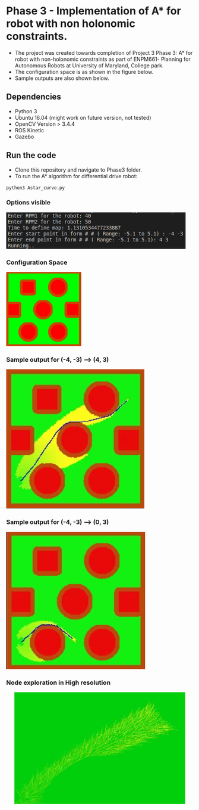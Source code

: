 # Phase 3 - Implementation of A* for robot with non holonomic constraints.


- The project was created towards completion of Project 3 Phase 3: A* for robot with non-holonomic constraints as part of ENPM661- Planning for Autonomous Robots at University of Maryland, College park.
- The configuration space is as shown in the figure below. 
- Sample outputs are also shown below. 
## Dependencies
- Python 3
- Ubuntu 16.04 (might work on future version, not tested)
- OpenCV Version > 3.4.4
- ROS Kinetic
- Gazebo
## Run the code
- Clone this repository and navigate to Phase3 folder. 
- To run the A* algorithm for differential drive robot: 
```
python3 Astar_curve.py
```
### Options visible
![Options](Images/options.png)
### Configuration Space
![Configuration space ](Images/raw_img.png)
### Sample output for (-4, -3) --> (4, 3)
![Path for (-4, -3) --> (4, 3)](Images/optimal_path.png)
### Sample output for (-4, -3) --> (0, 3)
![Path for (-4, -3) --> (0, 3)](Images/optimal_path2.png)
### Node exploration in High resolution
<p align="center">
  <img width="460" height="300" src="https://github.com/vishnuu95/ENPM661Proj3/blob/master/Phase3/Images/node_exploration.png">
</p>

